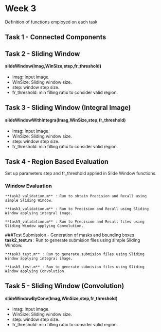 # Week 3
Definition of functions employed on each task

## Task 1 - Connected Components


## Task 2 - Sliding Window 
  #### slideWindow(Imag,WinSize,step,fr_threshold)
  
  * Imag: Input image.
  * WinSize: Sliding window size.
  * step: window step size.
  * fr_threshold: min filling ratio to consider valid region.
    

## Task 3 - Sliding Window (Integral Image) 
  #### slideWindowWithIntegra(Imag,WinSize,step,fr_threshold)
  
  * Imag: Input image.
  * WinSize: Sliding window size.
  * step: window step size.
  * fr_threshold: min filling ratio to consider valid region.
      

## Task 4 - Region Based Evaluation
Set up parameters step and fr_threshold applied in Slide Window functions.

### Window Evaluation
    **task2_validation.m** : Run to obtain Precision and Recall using simple Sliding Window.

    **task3_validation.m** : Run to Precision and Recall using Sliding Window applying integral image.

    **task5_validation.m** : Run to Precision and Recall files using Sliding Window applying Convolution.



###Test Submission - Generation of masks and bounding boxes
    **task2_test.m** : Run to generate submision files using simple Sliding Window.

    **task3_test.m** : Run to generate submision files using Sliding Window applying integral image.

    **task5_test.m** : Run to generate submision files using Sliding Window applying Convolution.


## Task 5 - Sliding Window (Convolution)
#### slideWindowByConv(Imag,WinSize,step,fr_threshold)
  
  * Imag: Input image.
  * WinSize: Sliding window size.
  * step: window step size.
  * fr_threshold: min filling ratio to consider valid region.
      
